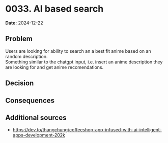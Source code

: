 # 0033. AI based search

**Date:** 2024-12-22

## Problem

Users are looking for ability to search an a best fit anime based on an random description. </br>
Something similar to the chatgpt input, i.e. insert an anime description they are looking for and get anime recomendations.

## Decision


## Consequences

## Additional sources

- https://dev.to/thangchung/coffeeshop-app-infused-with-ai-intelligent-apps-development-202k